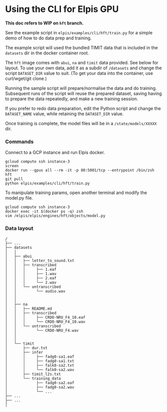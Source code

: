 # Using the CLI for Elpis GPU

**This doc refers to WIP on `hft` branch.** 

See the example script in `elpis/examples/cli/hft/train.py` for a simple demo of how to do data prep and training. 

The example script will used the bundled TIMIT data that is included in the `datasets` dir in the docker container root. 

The `hft` image comes with `abui`, `na` and `timit` data provided. See below for layout. To use your own data, add it as a subdir of `/datasets` and change the script `DATASET_DIR` value to suit. (To get your data into the container, use curl/wget/git clone.)

Running the sample script will prepare/normalise the data and do training. Subsequent runs of the script will reuse the prepared dataset, saving having to prepare the data repeatedly, and make a new training session.

If you prefer to redo data preparation, edit the Python script and change the `DATASET_NAME` value, while retaining the `DATASET_DIR` value. 

Once training is complete, the model files will be in a `/state/models/XXXXX` dir. 


### Commands

Connect to a GCP instance and run Elpis docker.

```
gcloud compute ssh instance-3
screen
docker run --gpus all --rm -it -p 80:5001/tcp --entrypoint /bin/zsh hft
git pull
python elpis/examples/cli/hft/train.py
```


To manipulate training params, open another terminal and modify the model.py file.

```
gcloud compute ssh instance-3
docker exec -it $(docker ps -q) zsh
vim /elpis/elpis/engines/hft/objects/model.py
```


### Data layout

```
/
├── ...
├── datasets
│   │
│   ├── abui
│   │   ├── letter_to_sound.txt
│   │   ├── transcribed
│   │   │     ├── 1.eaf
│   │   │     ├── 1.wav
│   │   │     ├── 2.eaf
│   │   │     └── 2.wav
│   │   └── untranscribed
│   │         └── audio.wav
│   │
│   │
│   ├── na
│   │   ├── README.md
│   │   ├── transcribed
│   │   │     ├── CRDO-NRU_F4_10.eaf
│   │   │     └── CRDO-NRU_F4_10.wav
│   │   └── untranscribed
│   │         └── CRDO-NRU_F4.wav
│   │
│   │
│   └── timit
│       ├── dur.txt
│       ├── infer
│       │     ├── fadg0-sa1.eaf
│       │     ├── fadg0-sa1.txt
│       │     ├── falk0-sa2.txt
│       │     └── falk0-sa2.wav
│       ├── timit_l2s.txt
│       └── training_data
│             ├── fadg0-sa2.eaf
│             ├── fadg0-sa2.wav
│             └── ...
├── ...
├── ...
│
```
